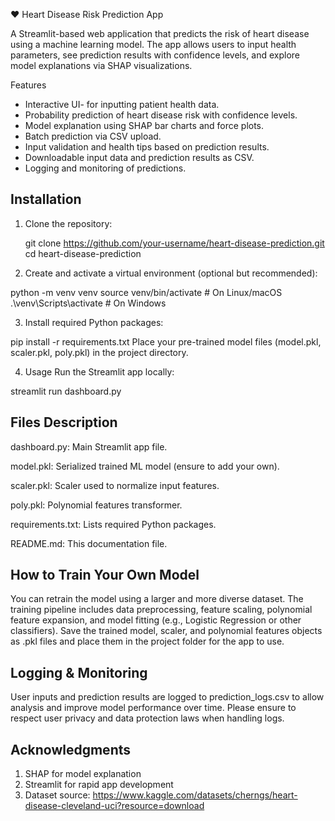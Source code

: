 ❤️ Heart Disease Risk Prediction App

A Streamlit-based web application that predicts the risk of heart disease using a machine learning model. 
The app allows users to input health parameters, see prediction results with confidence levels, and explore model explanations via SHAP visualizations.

Features

- Interactive UI- for inputting patient health data.
- Probability prediction of heart disease risk with confidence levels.
- Model explanation using SHAP bar charts and force plots.
- Batch prediction via CSV upload.
- Input validation and health tips based on prediction results.
- Downloadable input data and prediction results as CSV.
- Logging and monitoring of predictions.


## Installation

1. Clone the repository:

   git clone https://github.com/your-username/heart-disease-prediction.git
   cd heart-disease-prediction

2. Create and activate a virtual environment (optional but recommended):

python -m venv venv
source venv/bin/activate      # On Linux/macOS
.\venv\Scripts\activate       # On Windows

3. Install required Python packages:

pip install -r requirements.txt
Place your pre-trained model files (model.pkl, scaler.pkl, poly.pkl) in the project directory.

4. Usage
Run the Streamlit app locally:

streamlit run dashboard.py

## Files Description
dashboard.py: Main Streamlit app file.

model.pkl: Serialized trained ML model (ensure to add your own).

scaler.pkl: Scaler used to normalize input features.

poly.pkl: Polynomial features transformer.

requirements.txt: Lists required Python packages.

README.md: This documentation file.

## How to Train Your Own Model
You can retrain the model using a larger and more diverse dataset. The training pipeline includes data preprocessing, feature scaling, polynomial feature expansion, and model fitting (e.g., Logistic Regression or other classifiers). Save the trained model, scaler, and polynomial features objects as .pkl files and place them in the project folder for the app to use.

## Logging & Monitoring
User inputs and prediction results are logged to prediction_logs.csv to allow analysis and improve model performance over time. Please ensure to respect user privacy and data protection laws when handling logs.

## Acknowledgments
1. SHAP for model explanation
2. Streamlit for rapid app development
3. Dataset source: https://www.kaggle.com/datasets/cherngs/heart-disease-cleveland-uci?resource=download
